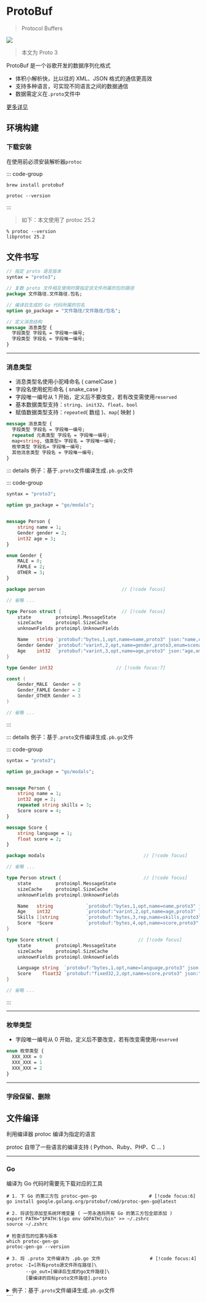 # ProtoBuf

> Protocol Buffers

![](/static/skill-images/protobuf.webp)

> 本文为 Proto 3

<!-- https://search.bilibili.com/all?keyword=.proto&search_source=3

https://www.bilibili.com/video/BV12841137kP/?spm_id_from=333.788&vd_source=8960252a3845b76b699282b11f36ab5c -->

ProtoBuf 是一个谷歌开发的数据序列化格式

- 体积小解析快，比以往的 XML、JSON 格式的通信更高效
- 支持多种语言，可实现不同语言之间的数据通信
- 数据需定义在`.proto`文件中

[更多详见](https://protobuf.dev/programming-guides/proto3/)

## 环境构建

### 下载安装

在使用前必须安装解析器`protoc`

::: code-group

```shell [安装]
brew install protobuf
```

```shell [查看版本]
protoc --version
```

:::

> 如下：本文使用了 protoc 25.2

```shell
% protoc --version
libprotoc 25.2
```

## 文件书写

```proto
// 指定 proto 语言版本
syntax = "proto3";

// 复数 proto 文件相互使用时需指定该文件所属的包的路径
package 文件路径.文件路径.包名;

// 编译后生成的 Go 代码所属的包名
option go_package = "文件路径/文件路径/包名";

// 定义消息结构
message 消息类型 {
  字段类型 字段名 = 字段唯一编号;
  字段类型 字段名 = 字段唯一编号;
}
```

---

### 消息类型

- 消息类型名使用小驼峰命名 ( camelCase )
- 字段名使用蛇形命名 ( snake_case )
- 字段唯一编号从 1 开始，定义后不要改变，若有改变需使用`reserved`
- 基本数据类型支持：`string`、`init32`、`float`、`bool`
- 赋值数据类型支持：`repeated`( 数组 )、`map`( 映射 )

```proto
message 消息类型 {
  字段类型 字段名 = 字段唯一编号;
  repeated 元素类型 字段名 = 字段唯一编号;
  map<string, 值类型> 字段名 = 字段唯一编号;
  枚举类型 字段名= 字段唯一编号;
  其他消息类型 字段名 = 字段唯一编号;
}
```

::: details 例子：基于`.proto`文件编译生成`.pb.go`文件

::: code-group

```proto [.proto]
syntax = "proto3";

option go_package = "go/modals";


message Person {
    string name = 1;
    Gender gender = 2;
    int32 age = 3;
}

enum Gender {
    MALE = 0;
    FAMLE = 2;
    OTHER = 3;
}
```

```go [.pb.go]
package person                            // [!code focus]

// 省略 ...

type Person struct {                      // [!code focus]
	state         protoimpl.MessageState
	sizeCache     protoimpl.SizeCache
	unknownFields protoimpl.UnknownFields

	Name   string `protobuf:"bytes,1,opt,name=name,proto3" json:"name,omitempty"`                           // [!code focus:3]
	Gender Gender `protobuf:"varint,2,opt,name=gender,proto3,enum=scenario.Gender" json:"gender,omitempty"`
	Age    int32  `protobuf:"varint,3,opt,name=age,proto3" json:"age,omitempty"`
}

type Gender int32                       // [!code focus:7]

const (
	Gender_MALE  Gender = 0
	Gender_FAMLE Gender = 2
	Gender_OTHER Gender = 3
)

// 省略 ...
```

:::

::: details 例子：基于`.proto`文件编译生成`.pb.go`文件

::: code-group

```proto [.proto]
syntax = "proto3";

option go_package = "go/modals";


message Person {
    string name = 1;
    int32 age = 2;
    repeated string skills = 3;
    Score score = 4;
}

message Score {
    string language = 1;
    float score = 2;
}

```

```go [.pb.go]
package modals                                    // [!code focus]

// 省略 ...

type Person struct {                              // [!code focus]
	state         protoimpl.MessageState
	sizeCache     protoimpl.SizeCache
	unknownFields protoimpl.UnknownFields

	Name   string            `protobuf:"bytes,1,opt,name=name,proto3" json:"name,omitempty"`    // [!code focus:5]
	Age    int32             `protobuf:"varint,2,opt,name=age,proto3" json:"age,omitempty"`
	Skills []string          `protobuf:"bytes,3,rep,name=skills,proto3" json:"skills,omitempty"`
	Score  *Score            `protobuf:"bytes,4,opt,name=score,proto3" json:"score,omitempty"`
}

type Score struct {                             // [!code focus]
	state         protoimpl.MessageState
	sizeCache     protoimpl.SizeCache
	unknownFields protoimpl.UnknownFields

	Language string  `protobuf:"bytes,1,opt,name=language,proto3" json:"language,omitempty"`  // [!code focus:3]
	Score    float32 `protobuf:"fixed32,2,opt,name=score,proto3" json:"score,omitempty"`
}

// 省略 ...
```

:::

---

### 枚举类型

- 字段唯一编号从 0 开始，定义后不要改变，若有改变需使用`reserved`

```proto
enum 枚举类型 {
  XXX_XXX = 0
  XXX_XXX = 1
  XXX_XXX = 2
}
```

---

### 字段保留、删除

## 文件编译

利用编译器 protoc 编译为指定的语言

protoc 自带了一些语言的编译支持 ( Python、Ruby、PHP、C ... )

---

### Go

编译为 Go 代码时需要先下载对应的工具

```shell
# 1. 下 Go 的第三方包 protoc-gen-go                   # [!code focus:6]
go install google.golang.org/protobuf/cmd/protoc-gen-go@latest

# 2. 将该包添加至系统环境变量 ( 一劳永逸将所有 Go 的第三方包全部添加 )
export PATH="$PATH:$(go env GOPATH)/bin" >> ~/.zshrc
source ~/.zshrc

# 检查该包的位置与版本
which protoc-gen-go
protoc-gen-go --version

# 3. 将 .proto 文件编译为 .pb.go 文件                  # [!code focus:4]
protoc -I=[所有proto源文件所在路径]\
       --go_out=[编译后生成的go文件路径]\
       [要编译的目标proto文件路径].proto
```

<details class="details custom-block">
  <summary>例子：基于<code>.proto</code>文件编译生成<code>.pb.go</code>文件</summary>

> 将`schema`目录下的所有`.proto`文件编译为`.pb.go`文件并生成到`./go`目录下

::: code-group

```shell [目录结构]
[项目根目录]
|- schema/
    |- person.proto
|- go/
    |- person.pb.go
```

```shell [命令]
% cd 项目根目录
% protoc -I=./schema --go_out=. ./schema/**/*.proto   # [!code focus]
```

:::

</details>
````
